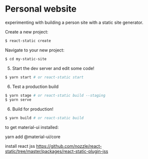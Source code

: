 # Personal website

experimenting with building a person site with a static site generator.

Create a new project:

```bash
$ react-static create
```

Navigate to your new project:

```bash
$ cd my-static-site
```

5.  Start the dev server and edit some code!

```bash
$ yarn start # or react-static start
```

6.  Test a production build

```bash
$ yarn stage # or react-static build --staging
$ yarn serve
```

6.  Build for production!

```bash
$ yarn build # or react-static build
```

to get material-ui installed:

yarn add @material-ui/core

install react jss
https://github.com/nozzle/react-static/tree/master/packages/react-static-plugin-jss
